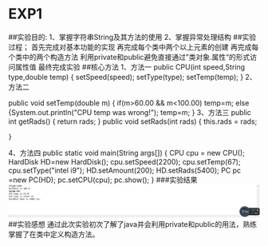 # EXP1
##实验目的:
1、掌握字符串String及其方法的使用
2、掌握异常处理结构
##实验过程；
首先完成对基本功能的实现
再完成每个类中两个以上元素的创建
再完成每个类中的两个构造方法
利用private和public避免直接通过”类对象.属性“的形式访问属性值
最终完成实验
##核心方法
1、方法一
public CPU(int speed,String type,double temp) {
	setSpeed(speed);
	setType(type);
	setTemp(temp);
}
2、方法二

public void setTemp(double m) {
	if(m>60.00 && m<100.00)
		temp=m;
	    else 
	    	{System.out.println("CPU temp was wrong!");
	    	temp=m;
	    	}
3、方法三
 public int getRads() {
			return rads;
		}
	   public void setRads(int rads) {
		   this.rads = rads;

	}
4、方法四
public static void main(String args[]) {
	       CPU cpu = new CPU();
	       HardDisk HD=new HardDisk();
	       cpu.setSpeed(2200);
	       cpu.setTemp(67);
	       cpu.setType("intel i9");
	       HD.setAmount(200);
	       HD.setRads(5400);
	       PC pc =new PC(HD);
	       pc.setCPU(cpu);
	       pc.show();
	    }
###实验结果
![1](https://github.com/Wangjiazeng123/EXP1/blob/main/2061873356d408af44749acb946ae38.png)
##实验感想
通过此次实验初次了解了java并会利用private和public的用法，熟练掌握了在类中定义构造方法。
